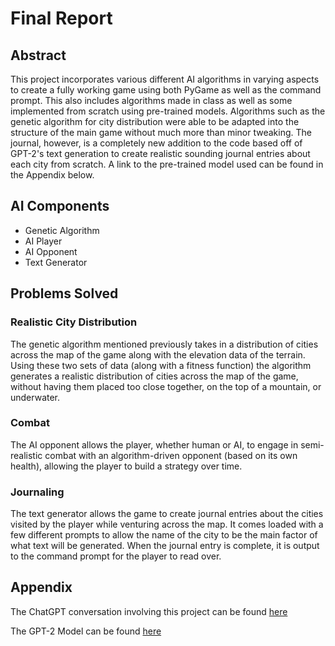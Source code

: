 
# Final Report

## Abstract

This project incorporates various different AI algorithms in varying aspects to create a fully working game using both PyGame as well as the command prompt. 
This also includes algorithms made in class as well as some implemented from scratch using pre-trained models.
Algorithms such as the genetic algorithm for city distribution were able to be adapted into the structure of the main game without much more than minor tweaking.
The journal, however, is a completely new addition to the code based off of GPT-2's text generation to create realistic sounding journal entries about each city from scratch. A link to the pre-trained model used can be found in the Appendix below.

## AI Components

- Genetic Algorithm
- AI Player
- AI Opponent
- Text Generator

## Problems Solved

### Realistic City Distribution

The genetic algorithm mentioned previously takes in a distribution of cities across the map of the game along with the elevation data of the terrain.
Using these two sets of data (along with a fitness function) the algorithm generates a realistic distribution of cities across the map of the game, without having them placed too close together, on the top of a mountain, or underwater.

### Combat

The AI opponent allows the player, whether human or AI, to engage in semi-realistic combat with an algorithm-driven opponent (based on its own health), allowing the player to build a strategy over time.

### Journaling

The text generator allows the game to create journal entries about the cities visited by the player while venturing across the map.
It comes loaded with a few different prompts to allow the name of the city to be the main factor of what text will be generated.
When the journal entry is complete, it is output to the command prompt for the player to read over.

## Appendix

The ChatGPT conversation involving this project can be found [here](https://shareg.pt/OXOdgVE)

The GPT-2 Model can be found [here](https://huggingface.co/gpt2-large)
